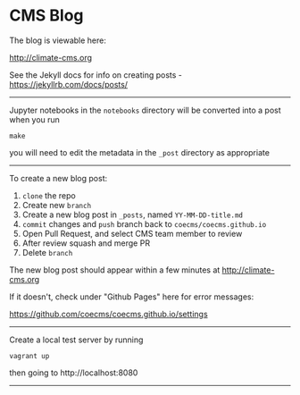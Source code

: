 CMS Blog
========

The blog is viewable here:

http://climate-cms.org

See the Jekyll docs for info on creating posts - https://jekyllrb.com/docs/posts/

---

Jupyter notebooks in the `notebooks` directory will be converted into a post when you run

    make

you will need to edit the metadata in the `_post` directory as appropriate

---

To create a new blog post:

1. `clone` the repo
2. Create new `branch`
3. Create a new blog post in `_posts`, named `YY-MM-DD-title.md`
4. `commit` changes and `push` branch back to `coecms/coecms.github.io`
5. Open Pull Request, and select CMS team member to review
6. After review squash and merge PR
7. Delete `branch`

The new blog post should appear within a few minutes at http://climate-cms.org 

If it doesn't, check under "Github Pages" here for error messages:

https://github.com/coecms/coecms.github.io/settings

---

Create a local test server by running

    vagrant up

then going to http://localhost:8080

---


